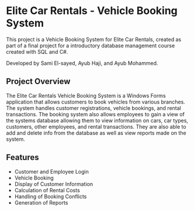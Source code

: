 # Elite Car Rentals - Vehicle Booking System

This project is a Vehicle Booking System for Elite Car Rentals, created as part of a final project for a introductory database management course created with SQL and C#.

Developed by Sami El-sayed, Ayub Haji, and Ayub Mohammed.

## Project Overview
The Elite Car Rentals Vehicle Booking System is a Windows Forms application that allows customers to book vehicles from various branches. The system handles customer registrations, vehicle bookings, and rental transactions.
The booking system also allows employees to gain a view of the systems database allowing them to view information on cars, car types, customers, other employees, and rental transactions. They are also able to add and delete info from the database as well as view reports made on the system.

## Features
- Customer and Employee Login
- Vehicle Booking
- Display of Customer Information
- Calculation of Rental Costs
- Handling of Booking Conflicts
- Generation of Reports
